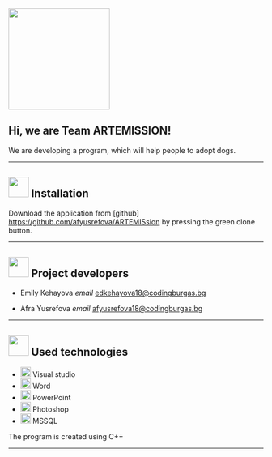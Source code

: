 <img src="https://o.remove.bg/downloads/7053ad3e-754b-471a-9323-9502ff7c7b35/FINAL_LOGO_3-removebg-preview.png" width="200">

## Hi, we are Team ARTEMISSION!


We are developing a program, which will help people to adopt dogs. 


---
 

## <img src="https://o.remove.bg/downloads/3fcf90c9-dc2c-4a0b-9fce-93276ec6a2e9/Bullet_orange_paw-removebg-preview.png" width="40">  Installation 

Download the application from [github] https://github.com/afyusrefova/ARTEMISsion by pressing the green clone button. 

---

## <img src="https://o.remove.bg/downloads/3fcf90c9-dc2c-4a0b-9fce-93276ec6a2e9/Bullet_orange_paw-removebg-preview.png" width="40"> Project developers
- Emily Kehayova *email* edkehayova18@codingburgas.bg

- Afra Yusrefova *email* afyusrefova18@codingburgas.bg

---

## <img src="https://o.remove.bg/downloads/3fcf90c9-dc2c-4a0b-9fce-93276ec6a2e9/Bullet_orange_paw-removebg-preview.png" width="40"> Used technologies
- <img src="https://media.discordapp.net/attachments/815253581149896790/818134527842582578/Visual_Studio_Icon_2019.svg.png?width=541&height=541" width="20"> Visual studio
-  <img src="https://media.discordapp.net/attachments/815253581149896790/818133539903111188/Microsoft_Word_logo.png" width="20"> Word
- <img src="https://media.discordapp.net/attachments/815253581149896790/818136011359518780/kisspng-microsoft-powerpoint-computer-software-microsoft-o-5b3b3927c75c49.3318087715306079118166-rem.png" width="20"> PowerPoint
- <img src="https://media.discordapp.net/attachments/815253581149896790/818130499204939866/788px-Adobe_Photoshop_CC_icon.svg.png?width=555&height=541" width="20"> Photoshop
- <img src="https://o.remove.bg/downloads/5f81ebb3-9041-4434-9f77-6753f52a5e0d/microsoft-sql-server_logo-removebg-preview.png" width="20"> MSSQL

 The program is created using C++
 
 ---
